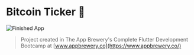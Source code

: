 # Bitcoin Ticker 🤑

![Finished App](https://github.com/londonappbrewery/Images/blob/master/bitcoin-flutter-demo.gif)



>Project created in The App Brewery's Complete Flutter Development Bootcamp at [www.appbrewery.co](https://www.appbrewery.co/)
